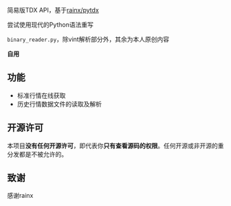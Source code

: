 简易版TDX API，基于[rainx/pytdx](https://github.com/rainx/pytdx)

尝试使用现代的Python语法重写

`binary_reader.py`，除vint解析部分外，其余为本人原创内容

**自用**

## 功能
+ 标准行情在线获取
+ 历史行情数据文件的读取及解析

## 开源许可
本项目**没有任何开源许可**，即代表你**只有查看源码的权限**。任何开源或非开源的重分发都是不被允许的。

## 致谢

感谢rainx


